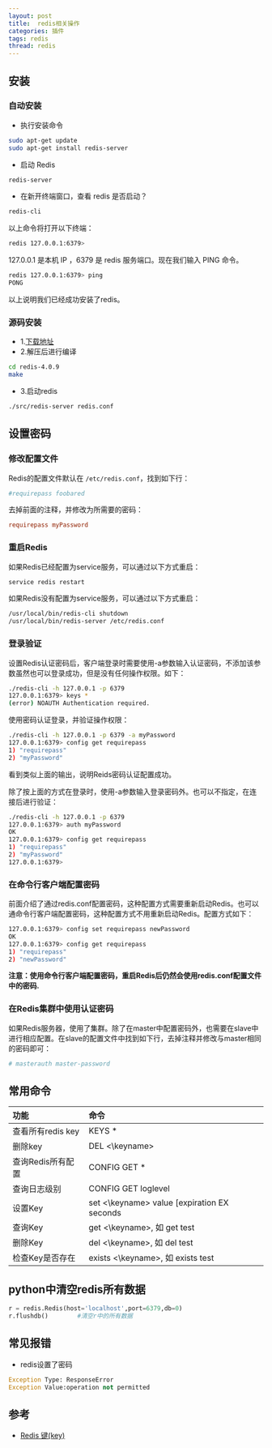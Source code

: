 ```yaml
---
layout: post
title:  redis相关操作
categories: 插件
tags: redis
thread: redis
---
```


## 安装

### 自动安装

* 执行安装命令

```bash
sudo apt-get update
sudo apt-get install redis-server
```

* 启动 Redis

```bash
redis-server
```

* 在新开终端窗口，查看 redis 是否启动？

```bash
redis-cli
```

以上命令将打开以下终端：

```bash
redis 127.0.0.1:6379>
```

127.0.0.1 是本机 IP ，6379 是 redis 服务端口。现在我们输入 PING 命令。

```bash
redis 127.0.0.1:6379> ping
PONG
```

以上说明我们已经成功安装了redis。

### 源码安装

* 1.[下载地址](http://download.redis.io/releases/)
* 2.解压后进行编译

```bash
cd redis-4.0.9
make
```

* 3.启动redis

```bash
./src/redis-server redis.conf
```

## 设置密码

### 修改配置文件

Redis的配置文件默认在 `/etc/redis.conf`，找到如下行：

```conf
#requirepass foobared
```

去掉前面的注释，并修改为所需要的密码：

```conf
requirepass myPassword
```

### 重启Redis

如果Redis已经配置为service服务，可以通过以下方式重启：

```bash
service redis restart
```

如果Redis没有配置为service服务，可以通过以下方式重启：

```bash
/usr/local/bin/redis-cli shutdown
/usr/local/bin/redis-server /etc/redis.conf
```

### 登录验证

设置Redis认证密码后，客户端登录时需要使用-a参数输入认证密码，不添加该参数虽然也可以登录成功，但是没有任何操作权限。如下：

```bash
./redis-cli -h 127.0.0.1 -p 6379
127.0.0.1:6379> keys *
(error) NOAUTH Authentication required.
```

使用密码认证登录，并验证操作权限：

```bash
./redis-cli -h 127.0.0.1 -p 6379 -a myPassword
127.0.0.1:6379> config get requirepass
1) "requirepass"
2) "myPassword"
```

看到类似上面的输出，说明Reids密码认证配置成功。

除了按上面的方式在登录时，使用-a参数输入登录密码外。也可以不指定，在连接后进行验证：

```bash
./redis-cli -h 127.0.0.1 -p 6379
127.0.0.1:6379> auth myPassword
OK
127.0.0.1:6379> config get requirepass
1) "requirepass"
2) "myPassword"
127.0.0.1:6379>
```

### 在命令行客户端配置密码

前面介绍了通过redis.conf配置密码，这种配置方式需要重新启动Redis。也可以通命令行客户端配置密码，这种配置方式不用重新启动Redis。配置方式如下：

```bash
127.0.0.1:6379> config set requirepass newPassword
OK
127.0.0.1:6379> config get requirepass
1) "requirepass"
2) "newPassword"
```

**注意：使用命令行客户端配置密码，重启Redis后仍然会使用redis.conf配置文件中的密码.**

### 在Redis集群中使用认证密码

如果Redis服务器，使用了集群。除了在master中配置密码外，也需要在slave中进行相应配置。在slave的配置文件中找到如下行，去掉注释并修改与master相同的密码即可：

```conf
# masterauth master-password
```

## 常用命令

|功能|命令|
|:---|:--------|
|查看所有redis key|KEYS *|
|删除key|DEL <\keyname>|
|查询Redis所有配置|CONFIG GET *|
|查询日志级别|CONFIG GET loglevel|
|设置Key| set <\keyname> value [expiration EX seconds|PX milliseconds] [NX|XX], 如 set test 1234 |
|查询Key| get <\keyname>, 如 get test|
|删除Key| del <\keyname>, 如 del test|
|检查Key是否存在| exists <\keyname>, 如 exists test|

## python中清空redis所有数据

```python
r = redis.Redis(host='localhost',port=6379,db=0)
r.flushdb()        #清空r中的所有数据
```

## 常见报错

* redis设置了密码

```python
Exception Type: ResponseError
Exception Value:operation not permitted
```

## 参考

* [Redis 键(key)](https://www.runoob.com/redis/redis-keys.html)
